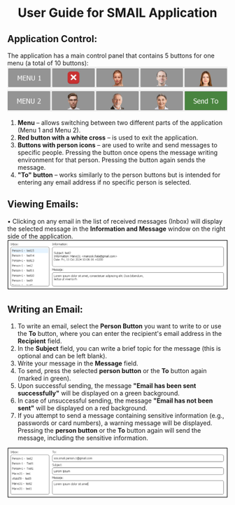 # <p align="center">User Guide for SMAIL Application</p>
## Application Control:
The application has a main control panel that contains 5 buttons for one menu (a total of 10 buttons):  
![MENU_1](https://github.com/forsenior/senior-os/blob/d88525e24efb0f307a8177733d4e23e96c085042/smail/screens/smail_menu1.png)
![MENU_2](https://github.com/forsenior/senior-os/blob/d88525e24efb0f307a8177733d4e23e96c085042/smail/screens/smail_menu2.png)

1. **Menu** – allows switching between two different parts of the application (Menu 1 and Menu 2).
2. **Red button with a white cross** – is used to exit the application.
3. **Buttons with person icons** – are used to write and send messages to specific people. Pressing the button once opens the message writing environment for that person. Pressing the button again sends the message.
4. **"To" button** – works similarly to the person buttons but is intended for entering any email address if no specific person is selected.

## Viewing Emails:
• Clicking on any email in the list of received messages (Inbox) will display the selected message in the **Information and Message** window on the right side of the application.
![Email_content](https://github.com/forsenior/senior-os/blob/d88525e24efb0f307a8177733d4e23e96c085042/smail/screens/smail_email_content_en.png)

## Writing an Email:
1. To write an email, select the **Person Button** you want to write to or use the **To** button, where you can enter the recipient's email address in the **Recipient** field.
2. In the **Subject** field, you can write a brief topic for the message (this is optional and can be left blank).
3. Write your message in the **Message** field.
4. To send, press the selected **person button** or the **To** button again (marked in green).
5. Upon successful sending, the message **"Email has been sent successfully"** will be displayed on a green background.
6. In case of unsuccessful sending, the message **"Email has not been sent"** will be displayed on a red background.
7. If you attempt to send a message containing sensitive information (e.g., passwords or card numbers), a warning message will be displayed. Pressing the **person button** or the **To** button again will send the message, including the sensitive information.

![Recipient_content](https://github.com/forsenior/senior-os/blob/d88525e24efb0f307a8177733d4e23e96c085042/smail/screens/smail_recipient_content_en.png)
